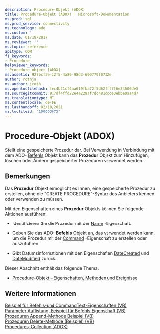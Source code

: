 ```yaml
---
description: Procedure-Objekt (ADOX)
title: Procedure-Objekt (ADOX) | Microsoft-Dokumentation
ms.prod: sql
ms.prod_service: connectivity
ms.technology: ado
ms.custom: ''
ms.date: 01/19/2017
ms.reviewer: ''
ms.topic: reference
apitype: COM
f1_keywords:
- Procedure
helpviewer_keywords:
- Procedure object [ADOX]
ms.assetid: 927bcf3e-32f5-4a80-98d3-600779f0732e
author: rothja
ms.author: jroth
ms.openlocfilehash: fec4b21cf4aa619fba72f5d62fff7f6e34506de5
ms.sourcegitcommit: 917df4ffd22e4a229af7dc481dcce3ebba0aa4d7
ms.translationtype: MT
ms.contentlocale: de-DE
ms.lasthandoff: 02/10/2021
ms.locfileid: "100053875"
---
```

# <a name="procedure-object-adox"></a>Procedure-Objekt (ADOX)
Stellt eine gespeicherte Prozedur dar. Bei Verwendung in Verbindung mit dem ADO- [Befehls](../ado-api/command-object-ado.md) Objekt kann das **Prozedur** Objekt zum Hinzufügen, löschen oder Ändern gespeicherter Prozeduren verwendet werden.  
  
## <a name="remarks"></a>Bemerkungen  
 Das **Prozedur** Objekt ermöglicht es Ihnen, eine gespeicherte Prozedur zu erstellen, ohne die "CREATE PROCEDURE"-Syntax des Anbieters kennen oder verwenden zu müssen.  
  
 Mit den Eigenschaften eines **Prozedur** Objekts können Sie folgende Aktionen ausführen:  
  
-   Identifizieren Sie die Prozedur mit der [Name](./name-property-adox.md) -Eigenschaft.  
  
-   Geben Sie das ADO- **Befehls** Objekt an, das verwendet werden kann, um die Prozedur mit der [Command](./command-property-adox.md) -Eigenschaft zu erstellen oder auszuführen.  
  
-   Gibt Datumsinformationen mit den Eigenschaften [DateCreated](./datecreated-property-adox.md) und [DateModified](./datemodified-property-adox.md) zurück.  
  
 Dieser Abschnitt enthält das folgende Thema.  
  
-   [Procedure-Objekt – Eigenschaften, Methoden und Ereignisse](./procedure-object-properties-methods-and-events.md)  
  
## <a name="see-also"></a>Weitere Informationen  
 [Beispiel für Befehls-und CommandText-Eigenschaften (VB)](./command-and-commandtext-properties-example-vb.md)   
 [Parameter Auflistung, Beispiel für Befehls Eigenschaft (VB)](./parameters-collection-command-property-example-vb.md)   
 [Prozeduren Append-Methode Beispiel (VB)](./procedures-append-method-example-vb.md)   
 [Prozeduren Delete-Methode (Beispiel) (VB)](./procedures-delete-method-example-vb.md)   
 [Procedures-Collection (ADOX)](./procedures-collection-adox.md)
